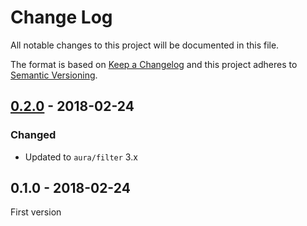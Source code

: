 # Change Log

All notable changes to this project will be documented in this file.

The format is based on [Keep a Changelog](http://keepachangelog.com/)
and this project adheres to [Semantic Versioning](http://semver.org/).

## [0.2.0] - 2018-02-24

### Changed

- Updated to `aura/filter` 3.x

## 0.1.0 - 2018-02-24

First version

[0.2.0]: https://github.com/knoxzin1/aura-filter-middleware/compare/v0.1.0...v0.2.0
